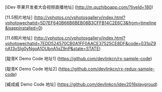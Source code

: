 [iDev 苹果开发者大会视频直播地址] (http://m.quzhiboapp.com/?liveId=180)

[11.5照片地址] (http://vphotos.cn/vphotosgallery/index.html?vphotowechatid=5D7EF640B66B6BEB08B3CFFB14C2E6C3&from=timeline&isappinstalled=0)

[11.6照片地址] (http://vphotos.cn/vphotosgallery/index.html?vphotowechatid=7EDD524570CB0A1FF0AACE37525CE8DF&code=031qZ9nA13vSIg0yNgoA1OUbnA1qZ9nP&state=STATE)

[靛青K Demo Code 地址1] (https://github.com/devlinkcn/rx-sample-code)

[靛青K Demo Code 地址2] (https://github.com/devlinkcn/rx-redux-sample-code)

[臧成威 Demo Code 地址] (https://github.com/devlinkcn/idev2016playgroud)
